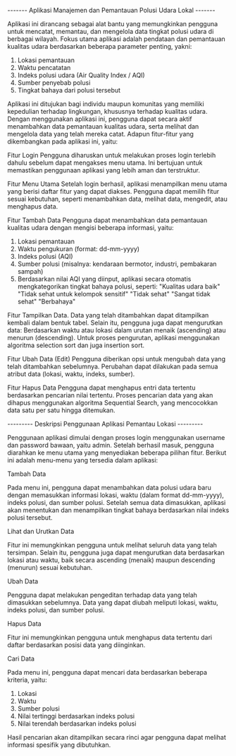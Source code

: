 ------- Aplikasi Manajemen dan Pemantauan Polusi Udara Lokal -------

Aplikasi ini dirancang sebagai alat bantu yang memungkinkan pengguna untuk mencatat, memantau, dan mengelola data tingkat polusi udara di berbagai wilayah. Fokus utama aplikasi adalah pendataan dan pemantauan kualitas udara berdasarkan beberapa parameter penting, yakni: 
1. Lokasi pemantauan 
2. Waktu pencatatan 
3. Indeks polusi udara (Air Quality Index / AQI) 
4. Sumber penyebab polusi 
5. Tingkat bahaya dari polusi tersebut 

Aplikasi ini ditujukan bagi individu maupun komunitas yang memiliki kepedulian terhadap lingkungan, khususnya terhadap kualitas udara. Dengan menggunakan aplikasi ini, pengguna dapat secara aktif menambahkan data pemantauan kualitas udara, serta melihat dan mengelola data yang telah mereka catat. Adapun fitur-fitur yang dikembangkan pada aplikasi ini, yaitu: 

Fitur Login 
 Pengguna diharuskan untuk melakukan proses login terlebih dahulu sebelum dapat mengakses menu utama. Ini bertujuan untuk memastikan penggunaan aplikasi yang lebih aman dan terstruktur. 

Fitur Menu Utama 
 Setelah login berhasil, aplikasi menampilkan menu utama yang berisi daftar fitur yang dapat diakses. Pengguna dapat memilih fitur sesuai kebutuhan, seperti menambahkan data, melihat data, mengedit, atau menghapus data. 

Fitur Tambah Data 
 Pengguna dapat menambahkan data pemantauan kualitas udara dengan mengisi beberapa informasi, yaitu: 
1. Lokasi pemantauan 
2. Waktu pengukuran (format: dd-mm-yyyy) 
3. Indeks polusi (AQI) 
4. Sumber polusi (misalnya: kendaraan bermotor, industri, pembakaran sampah) 
5. Berdasarkan nilai AQI yang diinput, aplikasi secara otomatis mengkategorikan tingkat bahaya polusi, seperti: 
"Kualitas udara baik" 
"Tidak sehat untuk kelompok sensitif" 
"Tidak sehat" 
"Sangat tidak sehat" 
"Berbahaya"

Fitur Tampilkan Data.
Data yang telah ditambahkan dapat ditampilkan kembali dalam bentuk tabel. Selain itu, pengguna juga dapat mengurutkan data: 
Berdasarkan waktu atau lokasi dalam urutan menaik (ascending) atau menurun (descending). Untuk proses pengurutan, aplikasi menggunakan algoritma selection sort dan juga insertion sort. 

Fitur Ubah Data (Edit) 
 Pengguna diberikan opsi untuk mengubah data yang telah ditambahkan sebelumnya. Perubahan dapat dilakukan pada semua atribut data (lokasi, waktu, indeks, sumber). 

Fitur Hapus Data 
 Pengguna dapat menghapus entri data tertentu berdasarkan pencarian nilai tertentu. Proses pencarian data yang akan dihapus menggunakan algoritma Sequential Search, yang mencocokkan data satu per satu hingga ditemukan. 

--------- Deskripsi Penggunaan Aplikasi Pemantau Lokasi ---------

Penggunaan aplikasi dimulai dengan proses login menggunakan username dan password bawaan, yaitu admin. Setelah berhasil masuk, pengguna diarahkan ke menu utama yang menyediakan beberapa pilihan fitur. Berikut ini adalah menu-menu yang tersedia dalam aplikasi:

Tambah Data

Pada menu ini, pengguna dapat menambahkan data polusi udara baru dengan memasukkan informasi lokasi, waktu (dalam format dd-mm-yyyy), indeks polusi, dan sumber polusi. Setelah semua data dimasukkan, aplikasi akan menentukan dan menampilkan tingkat bahaya berdasarkan nilai indeks polusi tersebut.

Lihat dan Urutkan Data

Fitur ini memungkinkan pengguna untuk melihat seluruh data yang telah tersimpan. Selain itu, pengguna juga dapat mengurutkan data berdasarkan lokasi atau waktu, baik secara ascending (menaik) maupun descending (menurun) sesuai kebutuhan.

Ubah Data

Pengguna dapat melakukan pengeditan terhadap data yang telah dimasukkan sebelumnya. Data yang dapat diubah meliputi lokasi, waktu, indeks polusi, dan sumber polusi.

Hapus Data

Fitur ini memungkinkan pengguna untuk menghapus data tertentu dari daftar berdasarkan posisi data yang diinginkan.

Cari Data

Pada menu ini, pengguna dapat mencari data berdasarkan beberapa kriteria, yaitu:
1. Lokasi
2. Waktu
3. Sumber polusi
4. Nilai tertinggi berdasarkan indeks polusi
5. Nilai terendah berdasarkan indeks polusi

Hasil pencarian akan ditampilkan secara rinci agar pengguna dapat melihat informasi spesifik yang dibutuhkan.

